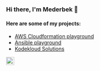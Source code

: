 ### Hi there, I'm Mederbek 👋
#### Here are some of my projects:  
* [AWS Cloudformation playground](https://github.com/MederD/AWS_playground/tree/main/cloudformation)  
* [Ansible playground](https://github.com/MederD/ansible_certification_prep)  
* [Kodekloud Solutions](https://github.com/MederD/Kodekloud-Engineer-Tasks)  



[<img align="left" alt="MederD | LinkedIn" width="22px" src="https://cdn.jsdelivr.net/npm/simple-icons@v3/icons/linkedin.svg" />][linkedin]

[linkedin]: https://www.linkedin.com/in/mederd
